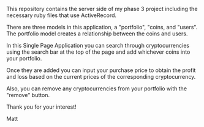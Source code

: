 This repository contains the server side of my phase 3 project including the necessary ruby files that use ActiveRecord.

There are three models in this application, a "portfolio", "coins, and "users".  The portfolio model creates a relationship between the coins and users.

In this Single Page Application you can search through cryptocurrencies using the search bar at the top of the page and add whichever coins into your portfolio.

Once they are added you can input your purchase price to obtain the profit and loss based on the current prices of the corresponding cryptocurrency.

Also, you can remove any cryptocurrencies from your portfolio with the "remove" button. 

Thank you for your interest!

Matt
